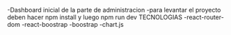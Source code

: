 -Dashboard inicial de la parte de administracion
-para levantar el proyecto deben hacer npm install y luego npm run dev
TECNOLOGIAS
-react-router-dom
-react-boostrap
-boostrap
-chart.js
